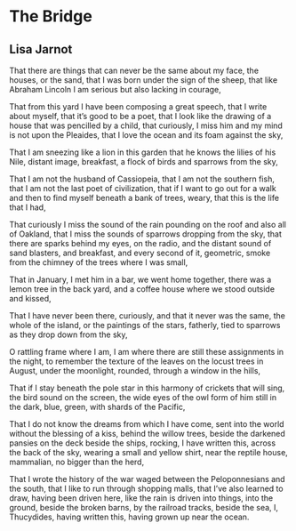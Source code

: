 # The Bridge﻿
## Lisa Jarnot
That there are things that can never be the same about
my face, the houses, or the sand, that I was born under the
sign of the sheep, that like Abraham Lincoln I am serious
but also lacking in courage,

That from this yard I have been composing a great speech,
that I write about myself, that it’s good to be a poet, that I look
like the drawing of a house that was pencilled by a child,
that curiously, I miss him and my mind is not upon the Pleaides,
that I love the ocean and its foam against the sky,

That I am sneezing like a lion in this garden that he knows
the lilies of his Nile, distant image, breakfast, a flock of birds
and sparrows from the sky,

That I am not the husband of Cassiopeia, that I am not
the southern fish, that I am not the last poet of civilization,
that if I want to go out for a walk and then to find myself
beneath a bank of trees, weary, that this is the life that I had,

That curiously I miss the sound of the rain pounding
on the roof and also all of Oakland, that I miss the sounds of
sparrows dropping from the sky, that there are sparks behind
my eyes, on the radio, and the distant sound of sand blasters,
and breakfast, and every second of it, geometric, smoke
from the chimney of the trees where I was small,

That in January, I met him in a bar, we went
home together, there was a lemon tree in the back yard,
and a coffee house where we stood outside and kissed,

That I have never been there, curiously, and that it never was
the same, the whole of the island, or the paintings of the stars,
fatherly, tied to sparrows as they drop down from the sky,

O rattling frame where I am, I am where there are still
these assignments in the night, to remember the texture
of the leaves on the locust trees in August, under the
moonlight, rounded, through a window in the hills,

That if I stay beneath the pole star in this harmony of
crickets that will sing, the bird sound on the screen,
the wide eyes of the owl form of him still in the dark,
blue, green, with shards of the Pacific,

That I do not know the dreams from which I have come,
sent into the world without the blessing of a kiss, behind the
willow trees, beside the darkened pansies on the deck beside
the ships, rocking, I have written this, across the back of the
sky, wearing a small and yellow shirt, near the reptile house,
mammalian, no bigger than the herd,

That I wrote the history of the war waged between the
Peloponnesians and the south, that I like to run through
shopping malls, that I’ve also learned to draw, having been
driven here, like the rain is driven into things, into the
ground, beside the broken barns, by the railroad tracks,
beside the sea, I, Thucydides, having written this, having
grown up near the ocean.
﻿